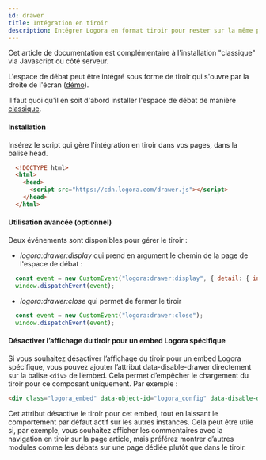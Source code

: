 ```yaml
---
id: drawer
title: Intégration en tiroir
description: Intégrer Logora en format tiroir pour rester sur la même page
---
```


Cet article de documentation est complémentaire à l'installation "classique" via Javascript ou côté serveur. 

L'espace de débat peut être intégré sous forme de tiroir qui s'ouvre par la droite de l'écran ([démo](https://demo.logora.fr/drawer.html)).

Il faut quoi qu'il en soit d'abord installer l'espace de débat de manière [classique](javascript-sdk).

#### Installation

Insérez le script qui gère l'intégration en tiroir dans vos pages, dans la balise head.

```html
  <!DOCTYPE html>
  <html>
    <head>
      <script src="https://cdn.logora.com/drawer.js"></script>
    </head>
  </html>
```
  
#### Utilisation avancée (optionnel)

Deux événements sont disponibles pour gérer le tiroir :

- *logora:drawer:display* qui prend en argument le chemin de la page de l'espace de débat :

```js
  const event = new CustomEvent("logora:drawer:display", { detail: { initialPath: "/debat/mon-debat" }});
  window.dispatchEvent(event);
```

- *logora:drawer:close* qui permet de fermer le tiroir
```js
  const event = new CustomEvent("logora:drawer:close");
  window.dispatchEvent(event);
```
#### Désactiver l’affichage du tiroir pour un embed Logora spécifique
Si vous souhaitez désactiver l’affichage du tiroir pour un embed Logora spécifique, vous pouvez ajouter l’attribut data-disable-drawer directement sur la balise ``` <div> ``` de l’embed. Cela permet d’empêcher le chargement du tiroir pour ce composant uniquement. Par exemple :
```html
<div class="logora_embed" data-object-id="logora_config" data-disable-drawer></div>
```
Cet attribut désactive le tiroir pour cet embed, tout en laissant le comportement par défaut actif sur les autres instances. Cela peut être utile si, par exemple, vous souhaitez afficher les commentaires avec la navigation en tiroir sur la page article, mais préférez montrer d’autres modules comme les débats sur une page dédiée plutôt que dans le tiroir.

